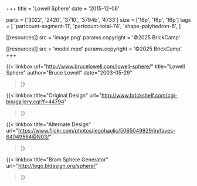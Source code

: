 +++
title = 'Lowell Sphere'
date  = '2015-12-06'

parts = ['3022', '2420', '3710', '3794b', '4733']
size  = ['16p', '16p', '16p']
tags  = [
  'partcount-segment-11',
  'partcount-total-74',
  'shape-polyhedron-6',
]

[[resources]]
src              = 'image.png'
params.copyright = '©2025 BrickCamp'

[[resources]]
src              = 'model.mpd'
params.copyright = '©2025 BrickCamp'
+++

{{< linkbox
    url="http://www.brucelowell.com/lowell-sphere/"
    title="Lowell Sphere"
    author="Bruce Lowell"
    date="2003-05-29"
>}}

{{< linkbox
    title="Original Design"
    url="http://www.brickshelf.com/cgi-bin/gallery.cgi?f=44794"
>}}

{{< linkbox
    title="Alternate Design"
    url="https://www.flickr.com/photos/legohaulic/5065049929/in/faves-64049564@N03/"
>}}

{{< linkbox
    title="Bram Sphere Generator"
    url="http://lego.bldesign.org/sphere/"
>}}
